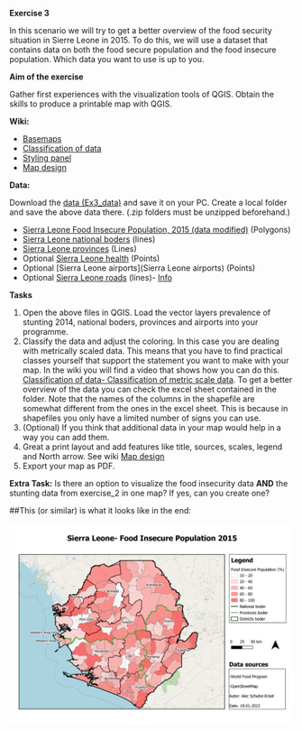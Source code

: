 **Exercise 3**

In this scenario we will try to get a better overview of the food security situation in Sierre Leone in 2015. To do this, we will use a dataset that contains data on both the food secure population and the food insecure population. Which data you want to use is up to you.  
 

**Aim of the exercise**

Gather first experiences with the visualization tools of QGIS.
Obtain the skills to produce a printable map with QGIS.
 

**Wiki:**

- [Basemaps](https://gitlab.com/Alec-SE/gis-in-anticipatory-humanitarian-action/-/wikis/basemaps)
- [Classification of data](https://gitlab.com/Alec-SE/gis-in-anticipatory-humanitarian-action/-/wikis/Classification-of-data)
- [Styling panel](https://gitlab.com/Alec-SE/gis-in-anticipatory-humanitarian-action/-/wikis/Styling-panel)
- [Map design](https://gitlab.com/Alec-SE/gis-in-anticipatory-humanitarian-action/-/wikis/map-design)


**Data:**

Download the [data (Ex3_data)](https://gitlab.com/-/ide/project/Alec-SE/gis-in-anticipatory-humanitarian-action/tree/main/-/Exercise_3/Ex3_data.zip/) and save it on your PC. Create a local folder and save the above data there. (.zip folders must be unzipped beforehand.)


- [Sierra Leone Food Insecure Population, 2015 (data modified)](https://geonode.wfp.org/layers/geonode%3Asle_ica_admin3_recentfoodinsecurity_geonode_20170517) (Polygons) 
- [Sierra Leone national boders](https://data.humdata.org/dataset/geoboundaries-admin-boundaries-for-sierra-leone) (lines)
- [Sierra Leone provinces](https://data.humdata.org/dataset/geoboundaries-admin-boundaries-for-sierra-leone) (Lines)
- Optional [Sierra Leone health](https://data.humdata.org/dataset/sierra-leone-healthsites) (Points)
- Optional [Sierra Leone airports](Sierra Leone airports) (Points) 
- Optional [Sierra Leone roads](https://data.humdata.org/dataset/hotosm_sle_roads) (lines)- [Info](https://wiki.openstreetmap.org/wiki/Key:highway)

**Tasks**
1. Open the above files in QGIS. Load the vector layers prevalence of stunting 2014, national boders, provinces and airports into your programme.
2. Classify the  data and adjust the coloring. In this case you are dealing with metrically scaled data. This means that you have to find practical classes yourself that support the statement you want to make with your map. In the wiki you will find a video that shows how you can do this.  [Classification of data- Classification of metric scale data](https://gitlab.com/Alec-SE/gis-in-anticipatory-humanitarian-action/-/wikis/Classification-of-data). To get a better overview of the data you can check the excel sheet contained in the folder. Note that the names of the columns in the shapefile are somewhat different from the ones in the excel sheet. This is because in shapefiles you only have a limited number of signs you can use. 
3. (Optional) If you think that additional data in your map would help in a way you can add them. 
4. Great a print layout and add features like title, sources, scales, legend and North arrow. See wiki [Map design](https://gitlab.com/Alec-SE/gis-in-anticipatory-humanitarian-action/-/wikis/map-design) 
5. Export your map as PDF.

**Extra Task:**
Is there an option to visualize the food insecurity data **AND** the stunting data from exercise_2 in one map? If yes, can you create one?


##This (or similar) is what it looks like in the end:

![](Exercise_3.png) 

